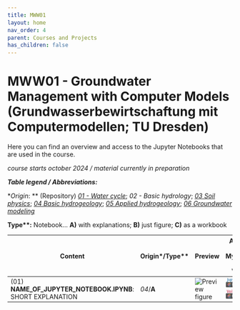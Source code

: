 ```yaml
---
title: MWW01
layout: home
nav_order: 4
parent: Courses and Projects
has_children: false
---
```


# MWW01 - Groundwater Management with Computer Models (Grundwasserbewirtschaftung mit Computermodellen; TU Dresden)

Here you can find an overview and access to the Jupyter Notebooks that are used in the course.


_course starts october 2024 / material currently in preparation_

**_Table legend / Abbreviations:_**

**Origin*: ** (Repository) [_01 - Water cycle_](https://github.com/gw-inux/Jupyter-Notebooks/tree/main/01%20Water%20cycle); _02 - Basic hydrology_; [_03 Soil physics_](https://github.com/gw-inux/Jupyter-Notebooks/tree/main/03%20Soil%20physics); [_04 Basic hydrogeology_](https://github.com/gw-inux/Jupyter-Notebooks/tree/main/04%20Basic%20hydrogeology); [_05 Applied hydrogeology_](https://github.com/gw-inux/Jupyter-Notebooks/tree/main/05%20Applied%20hydrogeology); [_06 Groundwater modeling_](https://github.com/gw-inux/Jupyter-Notebooks/tree/main/06%20Groundwater%20modeling)

**Type\**:** Notebook...  **A)** with explanations; **B)** just figure; **C)** as a workbook 

|Content|Origin*/Type**|Preview|Access (via MyBinder and Voila)| QR for access |
|-------|-----------|------| --- | --- |
|(01) **NAME_OF_JUPYTER_NOTEBOOK.IPYNB**: SHORT EXPLANATION| _04_/**A** |![Preview figure](./assets/images/YOUR_COURSE/pre/PRE_YOURCOURSEGWP01.png?raw=true)|[![Binder](./assets/images/NB_badge_logo.png)](https://mybinder.org/v2/gh/gw-inux/Jupyter-Notebooks/HEAD?urlpath=notebooks%2FFOLDER_IN_THE_REPOSITORY%2FNAME_OF_JUPYTER_NOTEBOOK.ipynb)[![Binder](./assets/images/VD_badge_logo.png)](https://mybinder.org/v2/gh/gw-inux/Jupyter-Notebooks/HEAD?urlpath=voila%2Frender%2FFOLDER_IN_THE_REPOSITORY%2FNAME_OF_JUPYTER_NOTEBOOK.ipynb)|![QR](./assets/images/YOUR_COURSE/qr/QR_YOURCOURSE01.png?raw=true)|